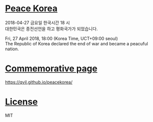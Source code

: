 # [Peace Korea](https://github.com/qvil/peacekorea)

2018-04-27 금요일 한국시간 18 시  
대한민국은 종전선언을 하고 평화국가가 되었습니다.

Fri, 27 April 2018, 18:00 (Korea Time, UCT+09:00 seoul)  
The Republic of Korea declared the end of war and became a peacuful nation.

# [Commemorative page](https://qvil.github.io/peacekorea/)

https://qvil.github.io/peacekorea/

# [License](https://github.com/qvil/peacekorea/blob/master/LICENSE)

MIT
